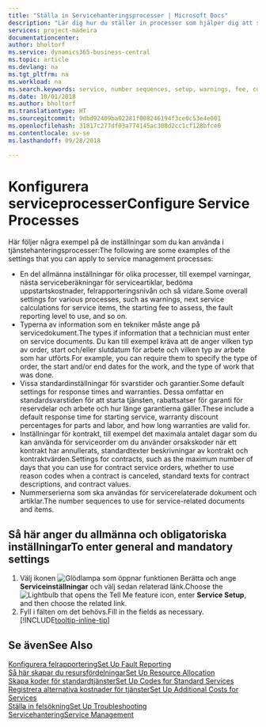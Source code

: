 ```yaml
---
title: "Ställa in Servicehanteringsprocesser | Microsoft Docs"
description: "Lär dig hur du ställer in processer som hjälper dig att se till att kunden är nöjd med din kundservice."
services: project-madeira
documentationcenter: 
author: bholtorf
ms.service: dynamics365-business-central
ms.topic: article
ms.devlang: na
ms.tgt_pltfrm: na
ms.workload: na
ms.search.keywords: service, number sequences, setup, warnings, fee, contracts, warranties
ms.date: 10/01/2018
ms.author: bholtorf
ms.translationtype: HT
ms.sourcegitcommit: 9dbd92409ba02281f008246194f3ce0c53e4e001
ms.openlocfilehash: 31817c277df03a774145ac308d2cc1cf128bfce0
ms.contentlocale: sv-se
ms.lasthandoff: 09/28/2018

---
```

# <a name="configure-service-processes"></a><span data-ttu-id="1382e-103">Konfigurera serviceprocesser</span><span class="sxs-lookup"><span data-stu-id="1382e-103">Configure Service Processes</span></span>
<span data-ttu-id="1382e-104">Här följer några exempel på de inställningar som du kan använda i tjänstehanteringsprocesser:</span><span class="sxs-lookup"><span data-stu-id="1382e-104">The following are some examples of the settings that you can apply to service management processes:</span></span>  
  
* <span data-ttu-id="1382e-105">En del allmänna inställningar för olika processer, till exempel varningar, nästa serviceberäkningar för serviceartiklar, bedöma uppstartskostnader, felrapporteringsnivån och så vidare.</span><span class="sxs-lookup"><span data-stu-id="1382e-105">Some overall settings for various processes, such as warnings, next service calculations for service items, the starting fee to assess, the fault reporting level to use, and so on.</span></span>  
* <span data-ttu-id="1382e-106">Typerna av information som en tekniker måste ange på servicedokument.</span><span class="sxs-lookup"><span data-stu-id="1382e-106">The types if information that a technician must enter on service documents.</span></span> <span data-ttu-id="1382e-107">Du kan till exempel kräva att de anger vilken typ av order, start och/eller slutdatum för arbete och vilken typ av arbete som har utförts.</span><span class="sxs-lookup"><span data-stu-id="1382e-107">For example, you can require them to specify the type of order, the start and/or end dates for the work, and the type of work that was done.</span></span>  
* <span data-ttu-id="1382e-108">Vissa standardinställningar för svarstider och garantier.</span><span class="sxs-lookup"><span data-stu-id="1382e-108">Some default settings for response times and warranties.</span></span> <span data-ttu-id="1382e-109">Dessa omfattar en standardsvarstiden för att starta tjänsten, rabattsatser för garanti för reservdelar och arbete och hur länge garantierna gäller.</span><span class="sxs-lookup"><span data-stu-id="1382e-109">These include a default response time for starting service, warranty discount percentages for parts and labor, and how long warranties are valid for.</span></span>  
* <span data-ttu-id="1382e-110">Inställningar för kontrakt, till exempel det maximala antalet dagar som du kan använda för serviceorder om du använder orsakskoder när ett kontrakt har annullerats, standardtexter beskrivningar av kontrakt och kontraktvärden.</span><span class="sxs-lookup"><span data-stu-id="1382e-110">Settings for contracts, such as the maximum number of days that you can use for contract service orders, whether to use reason codes when a contract is canceled, standard texts for contract descriptions, and contract values.</span></span>  
* <span data-ttu-id="1382e-111">Nummerserierna som ska användas för servicerelaterade dokument och artiklar.</span><span class="sxs-lookup"><span data-stu-id="1382e-111">The number sequences to use for service-related documents and items.</span></span>  

## <a name="to-enter-general-and-mandatory-settings"></a><span data-ttu-id="1382e-112">Så här anger du allmänna och obligatoriska inställningar</span><span class="sxs-lookup"><span data-stu-id="1382e-112">To enter general and mandatory settings</span></span>
1. <span data-ttu-id="1382e-113">Välj ikonen ![Glödlampa som öppnar funktionen Berätta](media/ui-search/search_small.png "Berätta vad du vill göra") och ange **Serviceinställningar** och välj sedan relaterad länk.</span><span class="sxs-lookup"><span data-stu-id="1382e-113">Choose the ![Lightbulb that opens the Tell Me feature](media/ui-search/search_small.png "Tell me what you want to do") icon, enter **Service Setup**, and then choose the related link.</span></span>
2. <span data-ttu-id="1382e-114">Fyll i fälten om det behövs.</span><span class="sxs-lookup"><span data-stu-id="1382e-114">Fill in the fields as necessary.</span></span> [!INCLUDE[tooltip-inline-tip](includes/tooltip-inline-tip_md.md)]  

## <a name="see-also"></a><span data-ttu-id="1382e-115">Se även</span><span class="sxs-lookup"><span data-stu-id="1382e-115">See Also</span></span>  
[<span data-ttu-id="1382e-116">Konfigurera felrapportering</span><span class="sxs-lookup"><span data-stu-id="1382e-116">Set Up Fault Reporting</span></span>](service-how-setup-fault-reporting.md)  
[<span data-ttu-id="1382e-117">Så här skapar du resursfördelningar</span><span class="sxs-lookup"><span data-stu-id="1382e-117">Set Up Resource Allocation</span></span>](service-how-setup-resource-allocation.md)  
[<span data-ttu-id="1382e-118">Skapa koder för standardtjänster</span><span class="sxs-lookup"><span data-stu-id="1382e-118">Set Up Codes for Standard Services</span></span>](service-how-setup-service-coding.md)  
[<span data-ttu-id="1382e-119">Registrera alternativa kostnader för tjänster</span><span class="sxs-lookup"><span data-stu-id="1382e-119">Set Up Additional Costs for Services</span></span>](service-how-setup-service-costs-pricing.md)  
[<span data-ttu-id="1382e-120">Ställa in felsökning</span><span class="sxs-lookup"><span data-stu-id="1382e-120">Set Up Troubleshooting</span></span>](service-how-setup-troubleshooting.md)  
[<span data-ttu-id="1382e-121">Servicehantering</span><span class="sxs-lookup"><span data-stu-id="1382e-121">Service Management</span></span>](service-service.md)  

